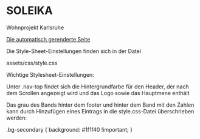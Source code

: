 # SOLEIKA
Wohnprojekt Karlsruhe

[Die automatisch gerenderte Seite](https://courageous-klepon-7eede0.netlify.app)

Die Style-Sheet-Einstellungen finden sich in der Datei

assets/css/style.css

Wichtige Stylesheet-Einstellungen:

Unter
.nav-top
findet sich die Hintergrundfarbe für den Header, der nach dem Scrollen angezeigt wird und das Logo sowie das Hauptmene enthält

Das grau des Bands hinter dem footer und hinter dem Band mit den Zahlen kann durch Hinzufügen eines Eintrags in die style.css-Datei überschrieben werden:

.bg-secondary {
  background: #1f1f40 !important;
}

